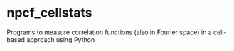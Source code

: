 npcf_cellstats
==============

Programs to measure correlation functions (also in Fourier space) in a cell-based approach using Python